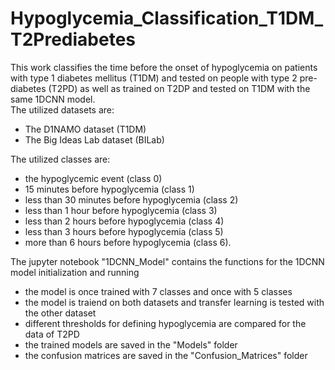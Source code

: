 # Hypoglycemia_Classification_T1DM_T2Prediabetes
This work classifies the time before the onset of hypoglycemia on patients with type 1 diabetes mellitus (T1DM) and tested on people with type 2 pre-diabetes (T2PD) as well as trained on T2DP and tested on T1DM with the same 1DCNN model.<br>
The utilized datasets are:
- The D1NAMO dataset (T1DM)
- The Big Ideas Lab dataset (BILab)<br>


The utilized classes are:
- the hypoglycemic event (class 0)
- 15 minutes before hypoglycemia (class 1)
- less than 30 minutes before hypoglycemia  (class 2)
- less than 1 hour before hypoglycemia (class 3)
- less than 2 hours before hypoglycemia (class 4)
- less than 3 hours before hypoglycemia (class 5)
- more than 6 hours before hypoglycemia (class 6).

The jupyter notebook "1DCNN_Model" contains the functions for the 1DCNN model initialization and running 
- the model is once trained with 7 classes and once with 5 classes
- the model is traiend on both datasets and transfer learning is tested with the other dataset
- different thresholds for defining hypoglycemia are compared for the data of T2PD
- the trained models are saved in the "Models" folder
- the confusion matrices are saved in the "Confusion_Matrices" folder
